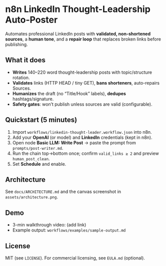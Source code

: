 # n8n LinkedIn Thought-Leadership Auto-Poster

Automates professional LinkedIn posts with **validated, non-shortened sources**, a **human tone**, and a **repair loop** that replaces broken links before publishing.

## What it does
- **Writes** 140–220 word thought-leadership posts with topic/structure rotation.
- **Validates** links (HTTP HEAD / tiny GET), **bans shorteners**, auto-repairs Sources.
- **Humanizes** the draft (no “Title/Hook” labels), **dedupes** hashtags/signature.
- **Safety gates**: won’t publish unless sources are valid (configurable).

## Quickstart (5 minutes)
1. Import `workflows/linkedin-thought-leader.workflow.json` into n8n.
2. Add your **OpenAI** (or model) and **LinkedIn** credentials (kept in n8n).
3. Open node **Basic LLM: Write Post** → paste the prompt from `prompts/post-writer.md`.
4. Run the chain top→bottom once; confirm `valid_links ≥ 2` and preview `human_post_clean`.
5. Set **Schedule** and enable.

## Architecture
See `docs/ARCHITECTURE.md` and the canvas screenshot in `assets/architecture.png`.

## Demo
- 3-min walkthrough video: (add link)
- Example output: `workflows/examples/sample-output.md`

## License
MIT (see `LICENSE`). For commercial licensing, see `EULA.md` (optional).
